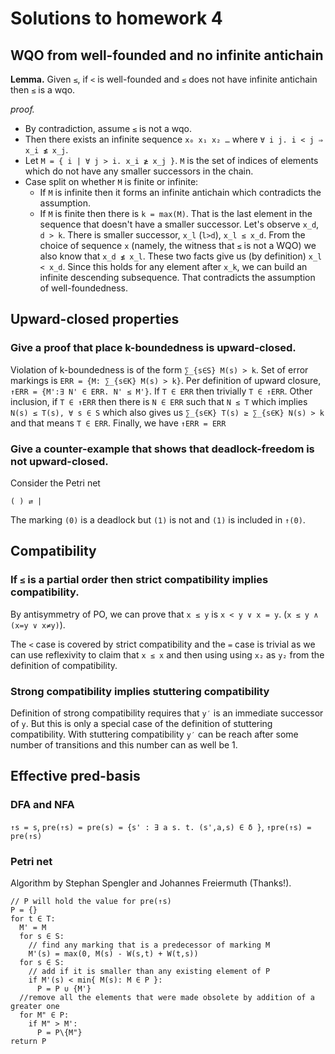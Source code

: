 # Solutions to homework 4

## WQO from well-founded and no infinite antichain

__Lemma.__
Given `≤`, if `<` is well-founded and `≤` does not have infinite antichain then `≤` is a wqo.

_proof._
* By contradiction, assume `≤` is not a wqo.
* Then there exists an infinite sequence `x₀ x₁ x₂ …` where `∀ i j. i < j ⇒ x_i ≰ x_j`.
* Let `M = { i | ∀ j > i. x_i ≱ x_j }`. `M` is the set of indices of elements which do not have any smaller successors in the chain.
* Case split on whether `M` is finite or infinite:
  - If `M` is infinite then it forms an infinite antichain which contradicts the assumption.
  - If `M` is finite then there is `k = max(M)`.
    That is the last element in the sequence that doesn't have a smaller successor.
    Let's observe `x_d`, `d > k`.
    There is smaller successor, `x_l` (`l>d`), `x_l ≤ x_d`.
    From the choice of sequence `x` (namely, the witness that `≤` is not a WQO) we also know that `x_d ≰ x_l`.
    These two facts give us (by definition)  `x_l < x_d`.
    Since this holds for any element after `x_k`, we can build an infinite descending subsequence.
    That contradicts the assumption of well-foundedness.

## Upward-closed properties

### Give a proof that place k-boundedness is upward-closed.

Violation of k-boundedness is of the form `∑_{s∈S} M(s) > k`.
Set of error markings is `ERR = {M: ∑_{s∈K} M(s) > k}`.
Per definition of upward closure, `↑ERR = {M':∃ N' ∈ ERR. N' ≤ M'}`.
If `T ∈ ERR` then trivially `T ∈ ↑ERR`.
Other inclusion, if `T ∈ ↑ERR` then there is `N ∈ ERR` such that `N ≤ T` which implies `N(s) ≤ T(s), ∀ s ∈ S` which also gives us  `∑_{s∈K} T(s) ≥ ∑_{s∈K} N(s) > k` and that means `T ∈ ERR`.
Finally, we have `↑ERR = ERR`

### Give a counter-example that shows that deadlock-freedom is not upward-closed.

Consider the Petri net
```
( ) ⇄ |
```
The marking `(0)` is a deadlock but `(1)` is not and `(1)` is included in `↑(0)`.


## Compatibility

### If `≤` is a partial order then strict compatibility implies compatibility.

By antisymmetry of PO, we can prove that `x ≤ y` is `x < y ∨ x = y`. (`x ≤ y ∧ (x=y ∨ x≠y)`).

The `<` case is covered by strict compatibility and the `=` case is trivial as we can use reflexivity to claim that `x ≤ x` and then using using `x₂` as `y₂` from the definition of compatibility.

### Strong compatibility implies stuttering compatibility

Definition of strong compatibility requires that `y′` is an immediate successor of `y`.
But this is only a special case of the definition of stuttering compatibility.
With stuttering compatibility `y′` can be reach after some number of transitions and this number can as well be 1.


## Effective pred-basis

### DFA and NFA

`↑s = s`, `pre(↑s) = pre(s) = {s' : ∃ a s. t. (s',a,s) ∈ δ }`, `↑pre(↑s) = pre(↑s)`

### Petri net

Algorithm by Stephan Spengler and Johannes Freiermuth (Thanks!).

```
// P will hold the value for pre(↑s)
P = {}
for t ∈ T:
  M' = M
  for s ∈ S:
    // find any marking that is a predecessor of marking M
    M'(s) = max(0, M(s) - W(s,t) + W(t,s))
  for s ∈ S:
    // add if it is smaller than any existing element of P
    if M'(s) < min{ M(s): M ∈ P }:
      P = P ∪ {M'}
  //remove all the elements that were made obsolete by addition of a greater one
  for M" ∈ P:
    if M" > M':
      P = P\{M"}
return P
```
